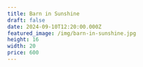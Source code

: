 ```yaml
---
title: Barn in Sunshine
draft: false
date: 2024-09-10T12:20:00.000Z
featured_image: /img/barn-in-sunshine.jpg
height: 16
width: 20
price: 600
---
```

